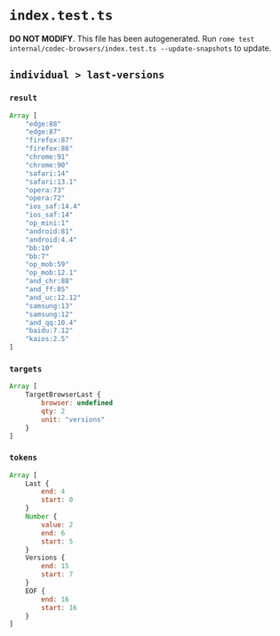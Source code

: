 # `index.test.ts`

**DO NOT MODIFY**. This file has been autogenerated. Run `rome test internal/codec-browsers/index.test.ts --update-snapshots` to update.

## `individual > last-versions`

### `result`

```javascript
Array [
	"edge:88"
	"edge:87"
	"firefox:87"
	"firefox:86"
	"chrome:91"
	"chrome:90"
	"safari:14"
	"safari:13.1"
	"opera:73"
	"opera:72"
	"ios_saf:14.4"
	"ios_saf:14"
	"op_mini:1"
	"android:81"
	"android:4.4"
	"bb:10"
	"bb:7"
	"op_mob:59"
	"op_mob:12.1"
	"and_chr:88"
	"and_ff:85"
	"and_uc:12.12"
	"samsung:13"
	"samsung:12"
	"and_qq:10.4"
	"baidu:7.12"
	"kaios:2.5"
]
```

### `targets`

```javascript
Array [
	TargetBrowserLast {
		browser: undefined
		qty: 2
		unit: "versions"
	}
]
```

### `tokens`

```javascript
Array [
	Last {
		end: 4
		start: 0
	}
	Number {
		value: 2
		end: 6
		start: 5
	}
	Versions {
		end: 15
		start: 7
	}
	EOF {
		end: 16
		start: 16
	}
]
```
